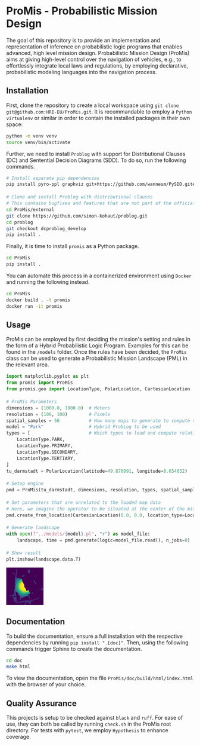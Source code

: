 # ProMis - Probabilistic Mission Design

The goal of this repository is to provide an implementation and representation of inference on probabilistic logic programs that enables advanced, high level mission design.
Probabilistic Mission Design (ProMis) aims at giving high-level control over the navigation of vehicles, e.g., to effortlessly integrate local laws and regulations, by employing declarative, probabilistic modeling languages into the navigation process. 

## Installation

First, clone the repository to create a local workspace using `git clone git@github.com:HRI-EU/ProMis.git`.
It is recommandable to employ a `Python virtualenv` or similar in order to contain the installed packages in their own space:

```bash
python -m venv venv
source venv/bin/activate
```

Further, we need to install `Problog` with support for Distributional Clauses (DC) and Sentential Decision Diagrams (SDD).
To do so, run the following commands.

```bash
# Install separate pip dependencies
pip install pyro-ppl graphviz git+https://github.com/wannesm/PySDD.git#egg=PySDD

# Clone and install Problog with distributional clauses
# This contains bugfixes and features that are not part of the official release yet
cd ProMis/external
git clone https://github.com/simon-kohaut/problog.git
cd problog 
git checkout dcproblog_develop
pip install .
```

Finally, it is time to install `promis` as a Python package.

```bash
cd ProMis
pip install .
```

You can automate this process in a containerized environment using `Docker` and running the following instead.

```bash
cd ProMis
docker build . -t promis
docker run -it promis
```

## Usage

ProMis can be employed by first deciding the mission's setting and rules in the form of a Hybrid Probabilistic Logic Program.
Examples for this can be found in the `/models` folder.
Once the rules have been decided, the `ProMis` class can be used to generate a Probabilistic Mission Landscape (PML) in the relevant area.

```python
import matplotlib.pyplot as plt
from promis import ProMis
from promis.geo import LocationType, PolarLocation, CartesianLocation

# ProMis Parameters
dimensions = (1000.0, 1000.0)  # Meters
resolution = (100, 100)        # Pixels
spatial_samples = 50           # How many maps to generate to compute statistics
model = "Park"                 # Hybrid ProbLog to be used
types = [                      # Which types to load and compute relations for
    LocationType.PARK,
    LocationType.PRIMARY,
    LocationType.SECONDARY,
    LocationType.TERTIARY,
]  
tu_darmstadt = PolarLocation(latitude=49.878091, longitude=8.654052)

# Setup engine
pmd = ProMis(tu_darmstadt, dimensions, resolution, types, spatial_samples)

# Set parameters that are unrelated to the loaded map data
# Here, we imagine the operator to be situated at the center of the mission area
pmd.create_from_location(CartesianLocation(0.0, 0.0, location_type=LocationType.OPERATOR))

# Generate landscape
with open(f"../models/{model}.pl", "r") as model_file:
    landscape, time = pmd.generate(logic=model_file.read(), n_jobs=8)

# Show result
plt.imshow(landscape.data.T)
```

![Probabilistic Mission Landscape](examples/pml.png)

## Documentation

To build the documentation, ensure a full installation with the respective dependencies by running `pip install ".[doc]"`.
Then, using the following commands trigger Sphinx to create the documentation.

```bash
cd doc
make html
```

To view the documentation, open the file `ProMis/doc/build/html/index.html` with the browser of your choice.

## Quality Assurance

This projects is setup to be checked against `black` and `ruff`.
For ease of use, they can both be called by running `check.sh` in the ProMis root directory.
For tests with `pytest`, we employ `Hypothesis` to enhance coverage.
